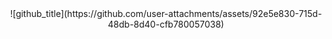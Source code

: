<div align="center">
![github_title](https://github.com/user-attachments/assets/92e5e830-715d-48db-8d40-cfb780057038)  
</div>

